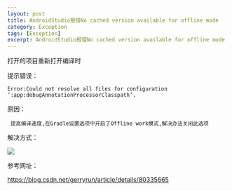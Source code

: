 ```yaml
---
layout: post
title: AndroidStudio报错No cached version available for offline mode
category: Exception
tags: [Exception]
excerpt: AndroidStudio报错No cached version available for offline mode
---
```


打开的项目重新打开编译时

提示错误：

	Error:Could not resolve all files for configuration ‘:app:debugAnnotationProcessorClasspath’.

原因：

	 提高编译速度,在Gradle设置选项中开启了Offline work模式,解决办法关闭此选项

解决方式：
		
![](http://www.nangongyibin.com/assets/images/aeo1.png)


参考网址：

<https://blog.csdn.net/gerryrun/article/details/80335665>


